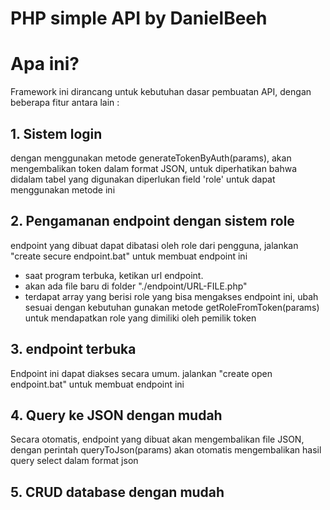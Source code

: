 # PHP simple API by DanielBeeh

# Apa ini?
Framework ini dirancang untuk kebutuhan dasar pembuatan API, dengan beberapa fitur antara lain :
## 1. Sistem login
dengan menggunakan metode generateTokenByAuth(params), akan mengembalikan token dalam format JSON, untuk diperhatikan bahwa didalam tabel yang digunakan diperlukan field 'role' untuk dapat menggunakan metode ini
## 2. Pengamanan endpoint dengan sistem role
endpoint yang dibuat dapat dibatasi oleh role dari pengguna, jalankan "create secure endpoint.bat" untuk membuat endpoint ini
- saat program terbuka, ketikan url endpoint.
- akan ada file baru di folder "./endpoint/URL-FILE.php"
- terdapat array yang berisi role yang bisa mengakses endpoint ini, ubah sesuai dengan kebutuhan
gunakan metode getRoleFromToken(params) untuk mendapatkan role yang dimiliki oleh pemilik token
## 3. endpoint terbuka
Endpoint ini dapat diakses secara umum. jalankan "create open endpoint.bat" untuk membuat endpoint ini
## 4. Query ke JSON dengan mudah
Secara otomatis, endpoint yang dibuat akan mengembalikan file JSON, dengan perintah queryToJson(params) akan otomatis mengembalikan hasil query select dalam format json
## 5. CRUD database dengan mudah
